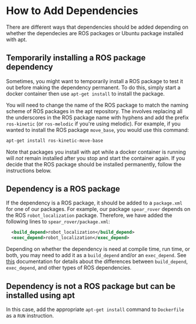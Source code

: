 # How to Add Dependencies

There are different ways that dependencies should be added depending on whether the dependecies are ROS packages or Ubuntu package installed with apt.

## Temporarily installing a ROS package dependency

Sometimes, you might want to temporarily install a ROS package to test it out before making the dependency permanent.
To do this, simply start a docker container then use `apt-get install` to install the package.

You will need to change the name of the ROS package to match the naming scheme of ROS packages in the apt repository.
The involves replacing all the underscores in the ROS package name with hyphens and add the prefix `ros-kinetic` (or `ros-melodic` if you're using melodic).
For example, if you wanted to install the ROS package `move_base`, you would use this command:

```bash
apt-get install ros-kinetic-move-base
```

Note that packages you install with apt while a docker container is running will *not* remain installed after you stop and start the container again.
If you decide that the ROS package should be installed permanently, follow the instructions below.

## Dependency is a ROS package

If the dependency is a ROS package, it should be added to a `package.xml` for one of our packages.
For example, our package `spear_rover` depends on the ROS `robot_localization` package.
Therefore, we have added the following lines to `spear_rover/package.xml`:

```xml
  <build_depend>robot_localization</build_depend>
  <exec_depend>robot_localization</exec_depend>
```

Depending on whether the dependency is need at compile time, run time, or both, you may need to add it as a `build_depend` and/or an `exec_depend`.
See [this](http://wiki.ros.org/catkin/package.xml) documentation for details about the differences between `build_depend`, `exec_depend`, and other types of ROS dependencies.

## Dependency is not a ROS package but can be installed using apt

In this case, add the appropriate `apt-get install` command to `Dockerfile` as a `RUN` instruction. 
